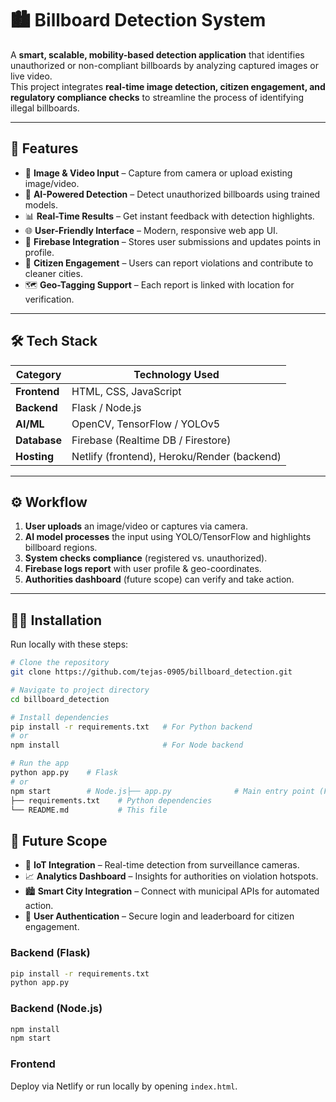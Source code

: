 # 🏙️ Billboard Detection System  

A **smart, scalable, mobility-based detection application** that identifies unauthorized or non-compliant billboards by analyzing captured images or live video.  
This project integrates **real-time image detection, citizen engagement, and regulatory compliance checks** to streamline the process of identifying illegal billboards.

---

## 🚀 Features  

- 📸 **Image & Video Input** – Capture from camera or upload existing image/video.  
- 🤖 **AI-Powered Detection** – Detect unauthorized billboards using trained models.  
- 📊 **Real-Time Results** – Get instant feedback with detection highlights.  
- 🌐 **User-Friendly Interface** – Modern, responsive web app UI.  
- 🔗 **Firebase Integration** – Stores user submissions and updates points in profile.  
- 📢 **Citizen Engagement** – Users can report violations and contribute to cleaner cities.  
- 🗺️ **Geo-Tagging Support** – Each report is linked with location for verification.  

---

## 🛠️ Tech Stack  

| **Category**         | **Technology Used** |
|----------------------|----------------------|
| **Frontend**         | HTML, CSS, JavaScript |
| **Backend**          | Flask / Node.js |
| **AI/ML**            | OpenCV, TensorFlow / YOLOv5 |
| **Database**         | Firebase (Realtime DB / Firestore) |
| **Hosting**          | Netlify (frontend), Heroku/Render (backend) |

---

## ⚙️ Workflow  

1. **User uploads** an image/video or captures via camera.  
2. **AI model processes** the input using YOLO/TensorFlow and highlights billboard regions.  
3. **System checks compliance** (registered vs. unauthorized).  
4. **Firebase logs report** with user profile & geo-coordinates.  
5. **Authorities dashboard** (future scope) can verify and take action.  

---

## 🧑‍💻 Installation  

Run locally with these steps:  

```bash
# Clone the repository
git clone https://github.com/tejas-0905/billboard_detection.git

# Navigate to project directory
cd billboard_detection

# Install dependencies
pip install -r requirements.txt   # For Python backend
# or
npm install                       # For Node backend

# Run the app
python app.py    # Flask
# or
npm start        # Node.js├── app.py              # Main entry point (Flask)
├── requirements.txt    # Python dependencies
└── README.md           # This file

``` 
## 🔮 Future Scope

- 📡 **IoT Integration** – Real-time detection from surveillance cameras.
- 📈 **Analytics Dashboard** – Insights for authorities on violation hotspots.
- 🏙️ **Smart City Integration** – Connect with municipal APIs for automated action.
- 🔐 **User Authentication** – Secure login and leaderboard for citizen engagement.


### Backend (Flask)
```bash
pip install -r requirements.txt
python app.py
``` 
### Backend (Node.js)

```bash
npm install
npm start
```

### Frontend
Deploy via Netlify or run locally by opening `index.html`.

